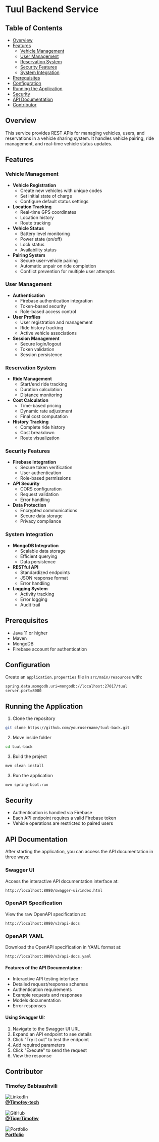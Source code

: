 # Tuul Backend Service

## Table of Contents

- [Overview](#overview)
- [Features](#features)
  - [Vehicle Management](#vehicle-management)
  - [User Management](#user-management)
  - [Reservation System](#reservation-system)
  - [Security Features](#security-features)
  - [System Integration](#system-integration)
- [Prerequisites](#prerequisites)
- [Configuration](#configuration)
- [Running the Application](#running-the-application)
- [Security](#security)
- [API Documentation](#api-documentation)
- [Contributor](#contributor)

## Overview

This service provides REST APIs for managing vehicles, users, and reservations in a vehicle sharing system. It handles vehicle pairing, ride management, and real-time vehicle status updates.

## Features

### Vehicle Management

- **Vehicle Registration**
  - Create new vehicles with unique codes
  - Set initial state of charge
  - Configure default status settings
- **Location Tracking**
  - Real-time GPS coordinates
  - Location history
  - Route tracking
- **Vehicle Status**
  - Battery level monitoring
  - Power state (on/off)
  - Lock status
  - Availability status
- **Pairing System**
  - Secure user-vehicle pairing
  - Automatic unpair on ride completion
  - Conflict prevention for multiple user attempts

### User Management

- **Authentication**
  - Firebase authentication integration
  - Token-based security
  - Role-based access control
- **User Profiles**
  - User registration and management
  - Ride history tracking
  - Active vehicle associations
- **Session Management**
  - Secure login/logout
  - Token validation
  - Session persistence

### Reservation System

- **Ride Management**
  - Start/end ride tracking
  - Duration calculation
  - Distance monitoring
- **Cost Calculation**
  - Time-based pricing
  - Dynamic rate adjustment
  - Final cost computation
- **History Tracking**
  - Complete ride history
  - Cost breakdown
  - Route visualization

### Security Features

- **Firebase Integration**
  - Secure token verification
  - User authentication
  - Role-based permissions
- **API Security**
  - CORS configuration
  - Request validation
  - Error handling
- **Data Protection**
  - Encrypted communications
  - Secure data storage
  - Privacy compliance

### System Integration

- **MongoDB Integration**
  - Scalable data storage
  - Efficient querying
  - Data persistence
- **RESTful API**
  - Standardized endpoints
  - JSON response format
  - Error handling
- **Logging System**
  - Activity tracking
  - Error logging
  - Audit trail

## Prerequisites

- Java 11 or higher
- Maven
- MongoDB
- Firebase account for authentication

## Configuration

Create an `application.properties` file in `src/main/resources` with:

```properties
spring.data.mongodb.uri=mongodb://localhost:27017/tuul
server.port=8080
```

## Running the Application

1. Clone the repository

```bash
git clone https://github.com/yourusername/tuul-back.git
```

2. Move inside folder

```bash
cd tuul-back
```

3. Build the project

```bash
mvn clean install
```

3. Run the application

```bash
mvn spring-boot:run
```

## Security

- Authentication is handled via Firebase
- Each API endpoint requires a valid Firebase token
- Vehicle operations are restricted to paired users

## API Documentation

After starting the application, you can access the API documentation in three ways:

### Swagger UI

Access the interactive API documentation interface at:

```
http://localhost:8080/swagger-ui/index.html
```

### OpenAPI Specification

View the raw OpenAPI specification at:

```
http://localhost:8080/v3/api-docs
```

### OpenAPI YAML

Download the OpenAPI specification in YAML format at:

```
http://localhost:8080/v3/api-docs.yaml
```

#### Features of the API Documentation:

- Interactive API testing interface
- Detailed request/response schemas
- Authentication requirements
- Example requests and responses
- Models documentation
- Error responses

#### Using Swagger UI:

1. Navigate to the Swagger UI URL
2. Expand an API endpoint to see details
3. Click "Try it out" to test the endpoint
4. Add required parameters
5. Click "Execute" to send the request
6. View the response

## Contributor

### Timofey Babisashvili <br/>

![LinkedIn](https://img.shields.io/badge/LinkedIn-%230A66C2?style=flat&logo=linkedin&logoColor=white) <br/>**[@Timofey-tech](https://www.linkedin.com/in/timofey-tech)**<br/><br/>
![GitHub](https://img.shields.io/badge/GitHub-%23181717?style=flat&logo=github&logoColor=white) <br/>**[@TigerTimofey](https://github.com/TigerTimofey)** <br/><br/>
![Portfolio](https://img.shields.io/badge/Portfolio-%2316B5D8?style=flat&logo=google-chrome&logoColor=white)<br/> **[Portfolio](https://timofey-tigertimofeys-projects.vercel.app)**
